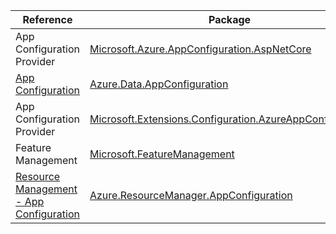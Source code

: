 | Reference | Package | Source |
|---|---|---|
|App Configuration Provider|[Microsoft.Azure.AppConfiguration.AspNetCore](https://www.nuget.org/packages/Microsoft.Azure.AppConfiguration.AspNetCore)|[GitHub](https://github.com/Azure/azure-sdk-for-net/blob/main/)|
|[App Configuration](data.appconfiguration-readme.md)|[Azure.Data.AppConfiguration](https://www.nuget.org/packages/Azure.Data.AppConfiguration)|[GitHub](https://github.com/Azure/azure-sdk-for-net/blob/main/sdk/appconfiguration/Azure.Data.AppConfiguration)|
|App Configuration Provider|[Microsoft.Extensions.Configuration.AzureAppConfiguration](https://www.nuget.org/packages/Microsoft.Extensions.Configuration.AzureAppConfiguration)|[GitHub](https://github.com/Azure/azure-sdk-for-net/blob/main/)|
|Feature Management|[Microsoft.FeatureManagement](https://www.nuget.org/packages/Microsoft.FeatureManagement)|[GitHub](https://github.com/Azure/azure-sdk-for-net/blob/main/)|
|[Resource Management - App Configuration](resourcemanager.appconfiguration-readme.md)|[Azure.ResourceManager.AppConfiguration](https://www.nuget.org/packages/Azure.ResourceManager.AppConfiguration)|[GitHub](https://github.com/Azure/azure-sdk-for-net/blob/main/sdk/appconfiguration/Azure.ResourceManager.AppConfiguration)|

